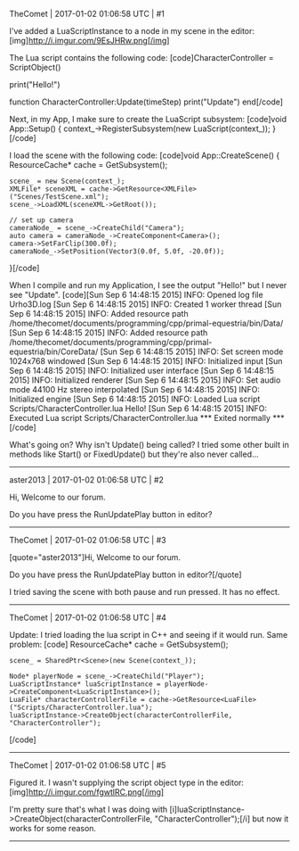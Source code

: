 TheComet | 2017-01-02 01:06:58 UTC | #1

I've added a LuaScriptInstance to a node in my scene in the editor:
[img]http://i.imgur.com/9EsJHRw.png[/img]

The Lua script contains the following code:
[code]CharacterController = ScriptObject()

print("Hello!")

function CharacterController:Update(timeStep)
    print("Update")
end[/code]

Next, in my App, I make sure to create the LuaScript subsystem:
[code]void App::Setup()
{
	context_->RegisterSubsystem(new LuaScript(context_));
}[/code]

I load the scene with the following code:
[code]void App::CreateScene()
{
	ResourceCache* cache = GetSubsystem<ResourceCache>();

	scene_ = new Scene(context_);
	XMLFile* sceneXML = cache->GetResource<XMLFile>("Scenes/TestScene.xml");
	scene_->LoadXML(sceneXML->GetRoot());

	// set up camera
	cameraNode_ = scene_->CreateChild("Camera");
	auto camera = cameraNode_->CreateComponent<Camera>();
	camera->SetFarClip(300.0f);
	cameraNode_->SetPosition(Vector3(0.0f, 5.0f, -20.0f));
}[/code]

When I compile and run my Application, I see the output "Hello!" but I never see "Update".
[code][Sun Sep  6 14:48:15 2015] INFO: Opened log file Urho3D.log
[Sun Sep  6 14:48:15 2015] INFO: Created 1 worker thread
[Sun Sep  6 14:48:15 2015] INFO: Added resource path /home/thecomet/documents/programming/cpp/primal-equestria/bin/Data/
[Sun Sep  6 14:48:15 2015] INFO: Added resource path /home/thecomet/documents/programming/cpp/primal-equestria/bin/CoreData/
[Sun Sep  6 14:48:15 2015] INFO: Set screen mode 1024x768 windowed
[Sun Sep  6 14:48:15 2015] INFO: Initialized input
[Sun Sep  6 14:48:15 2015] INFO: Initialized user interface
[Sun Sep  6 14:48:15 2015] INFO: Initialized renderer
[Sun Sep  6 14:48:15 2015] INFO: Set audio mode 44100 Hz stereo interpolated
[Sun Sep  6 14:48:15 2015] INFO: Initialized engine
[Sun Sep  6 14:48:15 2015] INFO: Loaded Lua script Scripts/CharacterController.lua
Hello!
[Sun Sep  6 14:48:15 2015] INFO: Executed Lua script Scripts/CharacterController.lua
*** Exited normally ***[/code]

What's going on? Why isn't Update() being called? I tried some other built in methods like Start() or FixedUpdate() but they're also never called...

-------------------------

aster2013 | 2017-01-02 01:06:58 UTC | #2

Hi, Welcome to our forum.

Do you have press the RunUpdatePlay button in editor?

-------------------------

TheComet | 2017-01-02 01:06:58 UTC | #3

[quote="aster2013"]Hi, Welcome to our forum.

Do you have press the RunUpdatePlay button in editor?[/quote]

I tried saving the scene with both pause and run pressed. It has no effect.

-------------------------

TheComet | 2017-01-02 01:06:58 UTC | #4

Update: I tried loading the lua script in C++ and seeing if it would run. Same problem:
[code]	ResourceCache* cache = GetSubsystem<ResourceCache>();

	scene_ = SharedPtr<Scene>(new Scene(context_));

	Node* playerNode = scene_->CreateChild("Player");
	LuaScriptInstance* luaScriptInstance = playerNode->CreateComponent<LuaScriptInstance>();
	LuaFile* characterControllerFile = cache->GetResource<LuaFile>("Scripts/CharacterController.lua");
	luaScriptInstance->CreateObject(characterControllerFile, "CharacterController");
[/code]

-------------------------

TheComet | 2017-01-02 01:06:58 UTC | #5

Figured it. I wasn't supplying the script object type in the editor:
[img]http://i.imgur.com/fgwtlRC.png[/img]

I'm pretty sure that's what I was doing with [i]luaScriptInstance->CreateObject(characterControllerFile, "CharacterController");[/i] but now it works for some reason.

-------------------------

